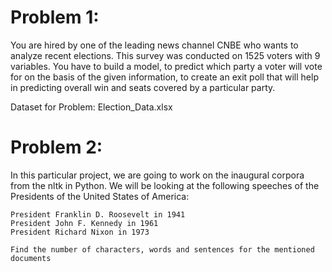 # Problem 1:

You are hired by one of the leading news channel CNBE who wants to analyze recent elections. This survey was conducted on 1525 voters with 9 variables. You have to build a model, to predict which party a voter will vote for on the basis of the given information, to create an exit poll that will help in predicting overall win and seats covered by a particular party.

Dataset for Problem: Election_Data.xlsx

# Problem 2:

In this particular project, we are going to work on the inaugural corpora from the nltk in Python. We will be looking at the following speeches of the Presidents of the United States of America:

    President Franklin D. Roosevelt in 1941
    President John F. Kennedy in 1961
    President Richard Nixon in 1973

    Find the number of characters, words and sentences for the mentioned documents
